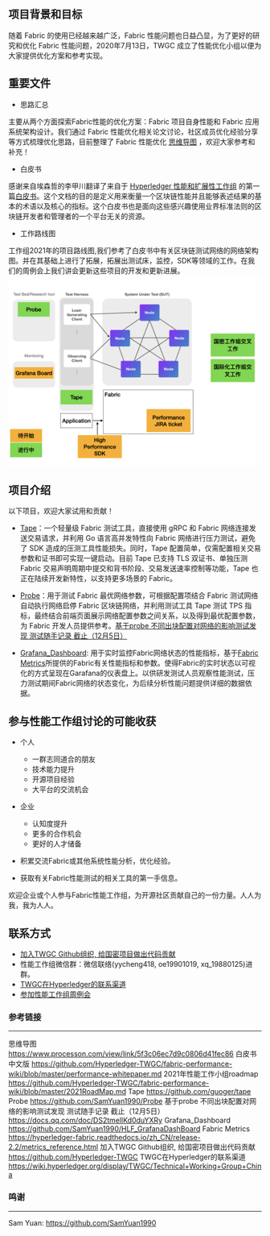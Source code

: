 ## 项目背景和目标

随着 Fabric 的使用已经越来越广泛，Fabric 性能问题也日益凸显，为了更好的研究和优化 Fabric 性能问题，2020年7月13日，TWGC 成立了性能优化小组以便为大家提供优化方案和参考实现。

## 重要文件

- 思路汇总

主要从两个方面探索Fabric性能的优化方案：Fabric 项目自身性能和 Fabric 应用系统架构设计。我们通过 Fabric 性能优化相关论文讨论，社区成员优化经验分享等方式梳理优化思路，目前整理了 Fabric 性能优化 [思维导图](https://www.processon.com/view/link/5f3c06ec7d9c0806d41fec86) ，欢迎大家参考和补充！

- 白皮书

感谢来自埃森哲的李甲川翻译了来自于 [Hyperledger 性能和扩展性工作组](https://wiki.hyperledger.org/groups/pswg/performance-and-scale-wg) 的第一篇[白皮书](../performance-whitepaper.md)。这个文档的目的是定义用来衡量一个区块链性能并且能够表述结果的基本的术语以及核心的指标。这个白皮书也是面向这些感兴趣使用业界标准法则的区块链开发者和管理者的一个平台无关的资源。

- 工作路线图

工作组2021年的项目路线图,我们参考了白皮书中有关区块链测试网络的网络架构图。并在其基础上进行了拓展，拓展出测试床，监控，SDK等领域的工作。在我们的周例会上我们讲会更新这些项目的开发和更新进展。
![roadmap](../2021roadmap.png)

## 项目介绍

以下项目，欢迎大家试用和贡献！

- [Tape](https://github.com/guoger/tape)：一个轻量级 Fabric 测试工具，直接使用 gRPC 和 Fabric 网络连接发送交易请求，并利用 Go 语言高并发特性向 Fabric 网络进行压力测试，避免了 SDK 造成的压测工具性能损失。同时，Tape 配置简单，仅需配置相关交易参数和证书即可实现一键启动。目前 Tape 已支持 TLS 双证书、单独压测 Fabric 交易声明周期中提交和背书阶段、交易发送速率控制等功能，Tape 也正在陆续开发新特性，以支持更多场景的 Fabric。

- [Probe](https://github.com/SamYuan1990/Probe)：用于测试 Fabric 最优网络参数，可根据配置项结合 Fabric 测试网络自动执行网络启停 Fabric 区块链网络，并利用测试工具 Tape 测试 TPS 指标，最终结合前端页面展示网络配置参数之间关系，以及得到最优配置参数，为 Fabric 开发人员提供参考。[基于probe 不同出块配置对网络的影响测试发现 测试随手记录 截止（12月5日）](https://docs.qq.com/doc/DS2tmellKd0duYXRy)

- [Grafana_Dashboard](https://github.com/SamYuan1990/HLF_GrafanaDashBoard): 用于实时监控Fabric网络状态的性能指标，基于[Fabric Metrics](https://hyperledger-fabric.readthedocs.io/zh_CN/release-2.2/metrics_reference.html)所提供的Fabric有关性能指标和参数。使得Fabric的实时状态以可视化的方式呈现在Garafana的仪表盘上。以供研发测试人员观察性能测试，压力测试期间Fabric网络的状态变化，为后续分析性能问题提供详细的数据依据。

## 参与性能工作组讨论的可能收获
- 个人

  - 一群志同道合的朋友
  - 技术能力提升
  - 开源项目经验
  - 大平台的交流机会

- 企业

  - 认知度提升
  - 更多的合作机会
  - 更好的人才储备

- 积累交流Fabric或其他系统性能分析，优化经验。
- 获取有关Fabric性能测试的相关工具的第一手信息。

欢迎企业或个人参与Fabric性能工作组，为开源社区贡献自己的一份力量。人人为我，我为人人。

联系方式
-------------
- [加入TWGC Github组织, 给国密项目做出代码贡献](https://github.com/Hyperledger-TWGC) 
- 性能工作组微信群：微信联络(yycheng418, oe19901019, xq_19880125)进群。
- [TWGC在Hyperledger的联系渠道](https://wiki.hyperledger.org/display/TWGC/Technical+Working+Group+China)
- [参加性能工作组周例会](https://github.com/Hyperledger-TWGC/fabric-performance-wiki)

### 参考链接
-------------
思维导图
https://www.processon.com/view/link/5f3c06ec7d9c0806d41fec86
白皮书中文版
https://github.com/Hyperledger-TWGC/fabric-performance-wiki/blob/master/performance-whitepaper.md
2021年性能工作小组roadmap
https://github.com/Hyperledger-TWGC/fabric-performance-wiki/blob/master/2021RoadMap.md
Tape
https://github.com/guoger/tape
Probe
https://github.com/SamYuan1990/Probe
基于probe 不同出块配置对网络的影响测试发现 测试随手记录 截止（12月5日）
https://docs.qq.com/doc/DS2tmellKd0duYXRy
Grafana_Dashboard
https://github.com/SamYuan1990/HLF_GrafanaDashBoard
Fabric Metrics
https://hyperledger-fabric.readthedocs.io/zh_CN/release-2.2/metrics_reference.html
加入TWGC Github组织, 给国密项目做出代码贡献
https://github.com/Hyperledger-TWGC
TWGC在Hyperledger的联系渠道
https://wiki.hyperledger.org/display/TWGC/Technical+Working+Group+China

### 鸣谢
-------------
Sam Yuan: https://github.com/SamYuan1990
